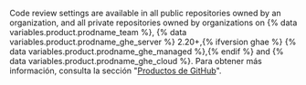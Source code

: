 Code review settings are available in all public repositories owned by an organization, and all private repositories owned by organizations on {% data variables.product.prodname_team %}, {% data variables.product.prodname_ghe_server %} 2.20+,{% ifversion ghae %} {% data variables.product.prodname_ghe_managed %},{% endif %} and {% data variables.product.prodname_ghe_cloud %}. Para obtener más información, consulta la sección "[Productos de GitHub](/articles/githubs-products)".

